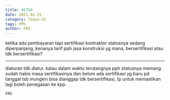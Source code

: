 ```yaml
---
title: 45759
date: 2021-02-25
category: Tanya-SC
tags: PPh
author: FRS
---
```


ketika ada pembayaran tapi sertifikasi kontraktor statusnya sedang diperpanjang, kenanya tarif pph jasa konstruksi yg mana, bersertifikasi atau tdk bersertifikasi?

---

diaturan tdk diatur. kalau dalam waktu terutangnya pph statusnya memang sudah habis masa sertifikasinya dan belum ada sertifikasi yg baru pd tanggal tsb mungkin bisa dianggap tdk bersertifikasi, tp untuk memastikan lagi boleh penegasan ke kpp.

`FRS`
